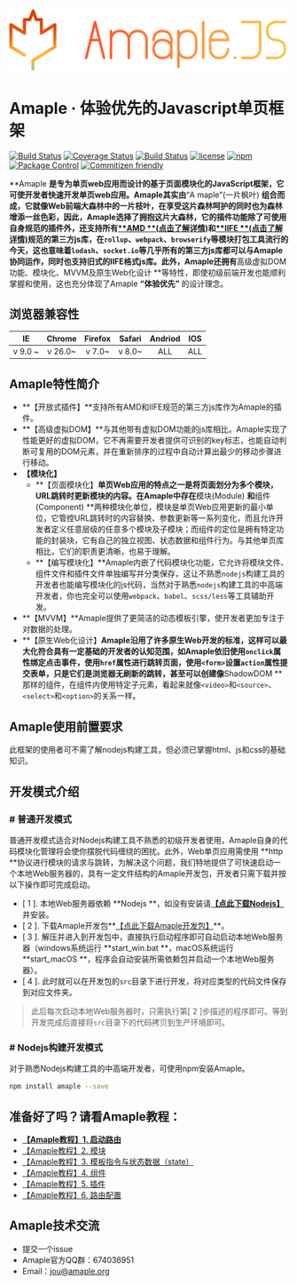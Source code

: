 # ![](https://raw.githubusercontent.com/amjs-team/amaple.org/master/logo.png)

# Amaple · 体验优先的Javascript单页框架

[![Build Status](https://travis-ci.org/amjs-team/amaple.svg?branch=master)](https://travis-ci.org/amjs-team/amaple)
[![Coverage Status](https://coveralls.io/repos/github/amjs-team/amaple/badge.svg?branch=master)](https://coveralls.io/github/amjs-team/amaple?branch=master)
[![Build Status](https://saucelabs.com/buildstatus/icejs_team)](https://saucelabs.com/beta/builds/0afdd39846aa4eb49d060fccb8de2406)
[![license](https://img.shields.io/badge/license-MIT-blue.svg)](https://github.com/amjs-team/amaple/blob/master/LICENSE)
[![npm](https://img.shields.io/npm/v/amaple.svg)](https://www.npmjs.com/package/amaple)
[![Package Control](https://img.shields.io/packagecontrol/dw/GitGutter.svg)](https://www.npmjs.com/package/amaple)
[![Commitizen friendly](https://img.shields.io/badge/commitizen-friendly-brightgreen.svg)](http://commitizen.github.io/cz-cli/)

**Amaple **是专为单页web应用而设计的基于页面模块化的JavaScript框架，它可使开发者快速开发单页web应用。Amaple其实由**“A maple”(一片枫叶) **组合而成，它就像Web前端大森林中的一片枝叶，在享受这片森林呵护的同时也为森林增添一丝色彩，因此，Amaple选择了拥抱这片大森林，它的插件功能除了可使用自身规范的插件外，还支持所有[**AMD **(点击了解详情)](https://github.com/amdjs/amdjs-api/wiki/AMD-%28%E4%B8%AD%E6%96%87%E7%89%88%29)和[**IIFE **(点击了解详情)](https://segmentfault.com/a/1190000003985390)规范的第三方js库，在`rollup`、`webpack`、`browserify`等模块打包工具流行的今天，这也意味着`lodash`、`socket.io`等几乎所有的第三方js库都可以与Amaple协同运作，同时也支持旧式的IIFE格式js库。此外，Amaple还拥有**高级虚拟DOM功能、模块化、MVVM及原生Web化设计 **等特性，即使初级前端开发也能顺利掌握和使用，这也充分体现了Amaple **“体验优先”** 的设计理念。



## 浏览器兼容性

|   IE    | Chrome  | Firefox | Safari | Andriod | IOS  |
| :-----: | :-----: | :-----: | :----: | :-----: | :--: |
| v 9.0 ~ | v 26.0~ | v 7.0~  | v 8.0~ |   ALL   | ALL  |



## Amaple特性简介

- **【开放式插件】**支持所有AMD和IIFE规范的第三方js库作为Amaple的插件。
- **【高级虚拟DOM】**与其他带有虚拟DOM功能的js库相比，Amaple实现了性能更好的虚拟DOM，它不再需要开发者提供可识别的key标志，也能自动判断可复用的DOM元素，并在重新排序的过程中自动计算出最少的移动步骤进行移动。
- **【模块化】**
    - **【页面模块化】**单页Web应用的特点之一是将页面划分为多个模块，URL跳转时更新模块的内容。在Amaple中存在**模块(Module) **和**组件(Component) **两种模块化单位，模块是单页Web应用更新的最小单位，它管控URL跳转时的内容替换、参数更新等一系列变化，而且允许开发者定义任意层级的任意多个模块及子模块；而组件的定位是拥有特定功能的封装块，它有自己的独立视图、状态数据和组件行为。与其他单页库相比，它们的职责更清晰，也易于理解。
    - **【编写模块化】**Amaple内嵌了代码模块化功能，它允许将模块文件、组件文件和插件文件单独编写并分类保存，这让不熟悉`nodejs`构建工具的开发者也能编写模块化的js代码，当然对于熟悉`nodejs`构建工具的中高端开发者，你也完全可以使用`webpack`、`babel`、`scss/less`等工具辅助开发。
- **【MVVM】**Amaple提供了更简洁的动态模板引擎，使开发者更加专注于对数据的处理。
- **【原生Web化设计】**Amaple沿用了许多原生Web开发的标准，这样可以最大化符合具有一定基础的开发者的认知范围，如Amaple依旧使用`onclick`属性绑定点击事件，使用`href`属性进行跳转页面，使用`<form>`设置`action`属性提交表单，只是它们是浏览器无刷新的跳转，甚至可以创建像**ShadowDOM **那样的组件，在组件内使用特定子元素，看起来就像`<video>`和`<source>`、`<select>`和`<option>`的关系一样。



## Amaple使用前置要求

此框架的使用者可不需了解nodejs构建工具，但必须已掌握html、js和css的基础知识。



## 开发模式介绍

### \# 普通开发模式

普通开发模式适合对Nodejs构建工具不熟悉的初级开发者使用，Amaple自身的代码模块化管理将会使你摆脱代码缠绕的困扰。此外，Web单页应用需使用 **http **协议进行模块的请求与跳转，为解决这个问题，我们特地提供了可快速启动一个本地Web服务器的，具有一定文件结构的Amaple开发包，开发者只需下载并按以下操作即可完成启动。

- [ 1 ]. 本地Web服务器依赖 **Nodejs **，如没有安装请[**【点此下载Nodejs】**](http://nodejs.cn/download/)并安装。
- [ 2 ]. 下载Amaple开发包**[【点此下载Amaple开发包】](https://github.com/amjs-team/amaple-dev-pkg/archive/1.3.1.zip)**。
- [ 3 ]. 解压并进入到开发包中，直接执行启动程序即可自动启动本地Web服务器（windows系统运行 **start_win.bat **，macOS系统运行 **start_macOS **，程序会自动安装所需依赖包并启动一个本地Web服务器）。
- [ 4 ]. 此时就可以在开发包的`src`目录下进行开发，将对应类型的代码文件保存到对应文件夹。
> 此后每次启动本地Web服务器时，只需执行第[ 2 ]步描述的程序即可。等到开发完成后直接将`src`目录下的代码拷贝到生产环境即可。



### \# Nodejs构建开发模式

对于熟悉Nodejs构建工具的中高端开发者，可使用npm安装Amaple。

```bash
npm install amaple --save
```


## 准备好了吗？请看Amaple教程：
- [**【Amaple教程】1. 启动路由**](https://segmentfault.com/a/1190000012966350)
- [【Amaple教程】2. 模块](https://segmentfault.com/a/1190000012966430)
- [【Amaple教程】3. 模板指令与状态数据（state）](https://segmentfault.com/a/1190000012966497)
- [【Amaple教程】4. 组件](https://segmentfault.com/a/1190000012966552)
- [【Amaple教程】5. 插件](https://segmentfault.com/a/1190000012966591)
- [【Amaple教程】6. 路由配置](https://segmentfault.com/a/1190000012966646)



## Amaple技术交流
- 提交一个issue
- Amaple官方QQ群：674036951
- Email：jou@amaple.org